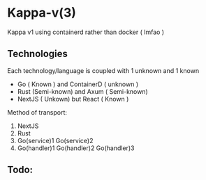 # Kappa-v(3)

Kappa v1 using containerd rather than docker ( lmfao )

## Technologies

Each technology/language is coupled with 1 unknown and 1 known

- Go ( Known ) and ContainerD ( unknown )
- Rust (Semi-known) and Axum ( Semi-known)
- NextJS ( Unkown) but React ( Known )

Method of transport:

1. NextJS
2. Rust
3. Go(service)1 Go(service)2
4. Go(handler)1 Go(handler)2 Go(handler)3

## Todo:
